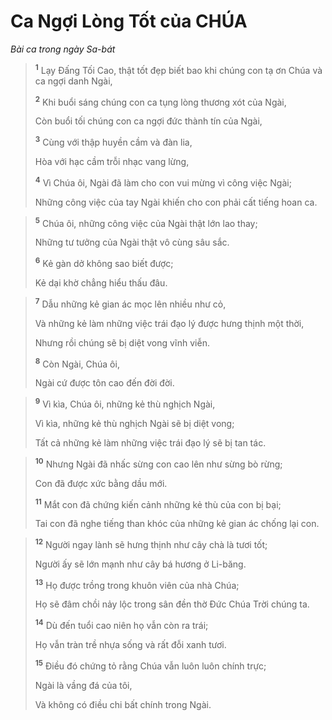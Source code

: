 # Ca Ngợi Lòng Tốt của CHÚA
*Bài ca trong ngày Sa-bát*

> <sup><b>1</b></sup> Lạy Ðấng Tối Cao, thật tốt đẹp biết bao khi chúng con tạ ơn Chúa và ca ngợi danh Ngài,
> 
> <sup><b>2</b></sup> Khi buổi sáng chúng con ca tụng lòng thương xót của Ngài,
> 
> Còn buổi tối chúng con ca ngợi đức thành tín của Ngài,
> 
> <sup><b>3</b></sup> Cùng với thập huyền cầm và đàn lia,
> 
> Hòa với hạc cầm trỗi nhạc vang lừng,
> 
> <sup><b>4</b></sup> Vì Chúa ôi, Ngài đã làm cho con vui mừng vì công việc Ngài;
> 
> Những công việc của tay Ngài khiến cho con phải cất tiếng hoan ca.
>


> <sup><b>5</b></sup> Chúa ôi, những công việc của Ngài thật lớn lao thay;
> 
> Những tư tưởng của Ngài thật vô cùng sâu sắc.
> 
> <sup><b>6</b></sup> Kẻ gàn dở không sao biết được;
> 
> Kẻ dại khờ chẳng hiểu thấu đâu.
>


> <sup><b>7</b></sup> Dẫu những kẻ gian ác mọc lên nhiều như cỏ,
> 
> Và những kẻ làm những việc trái đạo lý được hưng thịnh một thời,
> 
> Nhưng rồi chúng sẽ bị diệt vong vĩnh viễn.
> 
> <sup><b>8</b></sup> Còn Ngài, Chúa ôi,
> 
> Ngài cứ được tôn cao đến đời đời.
>


> <sup><b>9</b></sup> Vì kìa, Chúa ôi, những kẻ thù nghịch Ngài,
> 
> Vì kìa, những kẻ thù nghịch Ngài sẽ bị diệt vong;
> 
> Tất cả những kẻ làm những việc trái đạo lý sẽ bị tan tác.
>


> <sup><b>10</b></sup> Nhưng Ngài đã nhấc sừng con cao lên như sừng bò rừng;
> 
> Con đã được xức bằng dầu mới.
> 
> <sup><b>11</b></sup> Mắt con đã chứng kiến cảnh những kẻ thù của con bị bại;
> 
> Tai con đã nghe tiếng than khóc của những kẻ gian ác chống lại con.
>


> <sup><b>12</b></sup> Người ngay lành sẽ hưng thịnh như cây chà là tươi tốt;
> 
> Người ấy sẽ lớn mạnh như cây bá hương ở Li-băng.
> 
> <sup><b>13</b></sup> Họ được trồng trong khuôn viên của nhà Chúa;
> 
> Họ sẽ đâm chồi nảy lộc trong sân đền thờ Ðức Chúa Trời chúng ta.
> 
> <sup><b>14</b></sup> Dù đến tuổi cao niên họ vẫn còn ra trái;
> 
> Họ vẫn tràn trề nhựa sống và rất đỗi xanh tươi.
> 
> <sup><b>15</b></sup> Ðiều đó chứng tỏ rằng Chúa vẫn luôn luôn chính trực;
> 
> Ngài là vầng đá của tôi,
> 
> Và không có điều chi bất chính trong Ngài.
>

